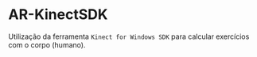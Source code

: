 # AR-KinectSDK
Utilização da ferramenta ` Kinect for Windows SDK ` para calcular exercícios com o corpo (humano).

